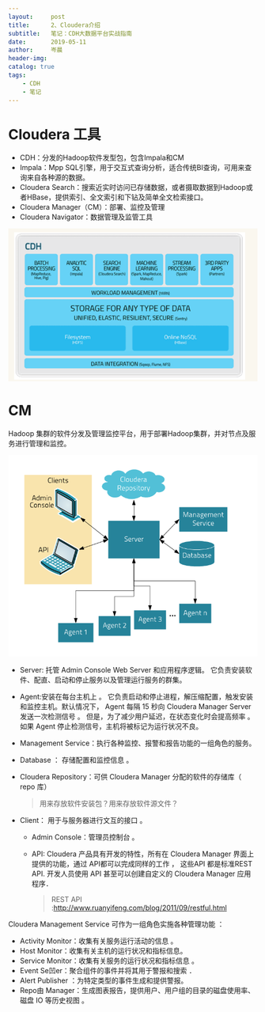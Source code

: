 ```yaml
---
layout:     post  
title:      2、Cloudera介绍    
subtitle:   笔记：CDH大数据平台实战指南 
date:       2019-05-11  
author:     岑晨  
header-img: 
catalog: true  
tags:  
    - CDH     
    - 笔记     
---
```


# Cloudera 工具

-  CDH：分发的Hadoop软件发型包，包含Impala和CM
- Impala：Mpp SQL引擎，用于交互式查询分析，适合传统BI查询，可用来查询来自各种源的数据。
- Cloudera Search：搜索近实时访问已存储数据，或者摄取数据到Hadoop或者HBase，提供索引、全文索引和下钻及简单全文检索接口。
- Cloudera Manager（CM）：部署、监控及管理
- Cloudera Navigator：数据管理及监管工具

![Aaron Swartz](https://raw.githubusercontent.com/oolong0616/oolong0616.github.io/master/img/CDH_Frame.png)

# CM 

Hadoop 集群的软件分发及管理监控平台，用于部署Hadoop集群，并对节点及服务进行管理和监控。

![Aaron Swartz](https://raw.githubusercontent.com/oolong0616/oolong0616.github.io/master/img/image-20190623105022762.png)

- Server: 托管 Admin Console Web Server 和应用程序逻辑。 它负责安装软件、配直、启动和停止服务以及管理运行服务的群集。

- Agent:安装在每台主机上 。 它负责启动和停止进程，解压缩配置，触发安装和监控主机。默认情况下， Agent 每隔 15 秒向 Cloudera Manager Server 发送一次检测信号 。 但是，为了减少用户延迟，在状态变化时会提高频率 。如果 Agent 停止检测信号，主机将被标记为运行状况不良。

-  Management Service：执行各种监控、报警和报告功能的一组角色的服务。

- Database ： 存储配置和监控信息 。

- Cloudera Repository：可供 Cloudera Manager 分配的软件的存储库（ repo 库）

  > 用来存放软件安装包？用来存放软件源文件？

- Client： 用于与服务器进行文互的接口 。

  - Admin Console：管理员控制台 。

  - API: Cloudera 产品具有开发的特性，所有在 Cloudera Manager 界面上提供的功能，通过 API都可以完成同样的工作 ， 这些API 都是标准REST API. 开发人员使用 API 甚至可以创建自定义的 Cloudera Manager 应用程序．

    > REST API :http://www.ruanyifeng.com/blog/2011/09/restful.html 

Cloudera Management Service 可作为一组角色实施各种管理功能 ：

-  Activity Monitor：收集有关服务运行活动的信息 。
- Host Monitor：收集有关主机的运行状况和指标信息。
- Service Monitor：收集有关服务的运行状况和指标信息 。
- Event Se凹er：聚合组件的事件并将其用于警报和搜索 ．
-  Alert Publisher ：为特定类型的事件生成和提供警报。
-  Repo由 Manager：生成图表报告，提供用户、用户组的目录的磁盘使用率、磁盘 IO 等历史视图 。